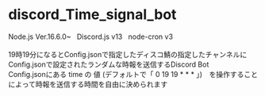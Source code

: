 # discord_Time_signal_bot
Node.js Ver.16.6.0~&nbsp;&nbsp;&nbsp;Discord.js v13&nbsp;&nbsp;&nbsp;node-cron v3
<br>
<br>
19時19分になるとConfig.jsonで指定したディスコ鯖の指定したチャンネルに
<br>
Config.jsonで設定されたランダムな時報を送信するDiscord Bot
<br>
Config.jsonにある time の 値 (デフォルトで「 0 19 19 * * * 」)　を操作することによって時報を送信する時間を自由に決められます
